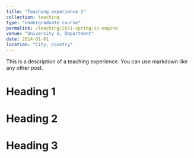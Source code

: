 ```yaml
---
title: "Teaching experience 1"
collection: teaching
type: "Undergraduate course"
permalink: /teaching/2021-spring-ic-engine
venue: "University 1, Department"
date: 2014-01-01
location: "City, Country"
---
```


This is a description of a teaching experience. You can use markdown like any other post.

Heading 1
======

Heading 2
======

Heading 3
======

